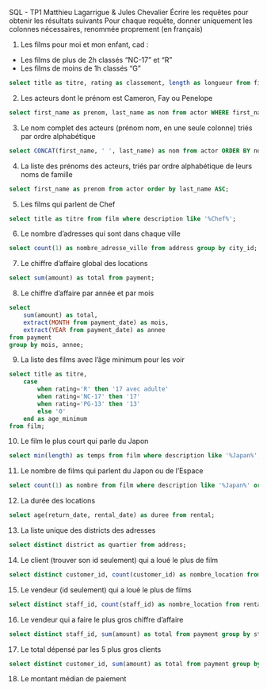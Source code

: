 SQL - TP1
Matthieu Lagarrigue & Jules Chevalier
Écrire les requêtes pour obtenir les résultats suivants
Pour chaque requête, donner uniquement les colonnes nécessaires, renommée
proprement (en français)
1. Les films pour moi et mon enfant, cad :
- Les films de plus de 2h classés “NC-17” et “R”
- Les films de moins de 1h classés “G”

```sql
select title as titre, rating as classement, length as longueur from film WHERE (length > 120 AND rating IN ('NC-17', 'R')) OR (length < 60 and rating='G');
```
2. Les acteurs dont le prénom est Cameron, Fay ou Penelope

```sql
select first_name as prenom, last_name as nom from actor WHERE first_name IN ('Cameron', 'Fay', 'Penelope');
```

3. Le nom complet des acteurs (prénom nom, en une seule colonne) triés par ordre alphabétique

```sql
select CONCAT(first_name, ' ', last_name) as nom from actor ORDER BY nom ASC;
```

4. La liste des prénoms des acteurs, triés par ordre alphabétique de leurs noms de famille
```sql
select first_name as prenom from actor order by last_name ASC;
```

5. Les films qui parlent de Chef
```sql
select title as titre from film where description like '%Chef%';
```

6. Le nombre d’adresses qui sont dans chaque ville
```sql
select count(1) as nombre_adresse_ville from address group by city_id;
```

7. Le chiffre d’affaire global des locations
```sql
select sum(amount) as total from payment;
```

8. Le chiffre d’affaire par année et par mois
```sql
select
    sum(amount) as total,
    extract(MONTH from payment_date) as mois,
    extract(YEAR from payment_date) as annee
from payment
group by mois, annee;
```

9.  La liste des films avec l’âge minimum pour les voir
```sql
select title as titre,
    case
        when rating='R' then '17 avec adulte'
        when rating='NC-17' then '17'
        when rating='PG-13' then '13'
        else '0'
    end as age_minimum
from film;
```

10. Le film le plus court qui parle du Japon
```sql
select min(length) as temps from film where description like '%Japan%';
```

11. Le nombre de films qui parlent du Japon ou de l’Espace
```sql
select count(1) as nombre from film where description like '%Japan%' or description like '%Space%';
```

12. La durée des locations
```sql
select age(return_date, rental_date) as duree from rental;
```

13. La liste unique des districts des adresses
```sql
select distinct district as quartier from address;
```

14. Le client (trouver son id seulement) qui a loué le plus de film
```sql
select distinct customer_id, count(customer_id) as nombre_location from rental group by customer_id order by nombre_location desc limit 1;
```

15. Le vendeur (id seulement) qui a loué le plus de films
```sql
select distinct staff_id, count(staff_id) as nombre_location from rental group by staff_id order by nombre_location desc limit 1;
```

16. Le vendeur qui a faire le plus gros chiffre d’affaire
```sql
select distinct staff_id, sum(amount) as total from payment group by staff_id order by total desc limit 1;
```

17. Le total dépensé par les 5 plus gros clients
```sql
select distinct customer_id, sum(amount) as total from payment group by customer_id order by total desc limit 5;
```
18. Le montant médian de paiement
